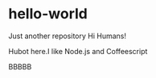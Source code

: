 # hello-world
Just another repository
Hi Humans!

Hubot here.I like Node.js and Coffeescript


BBBBB
